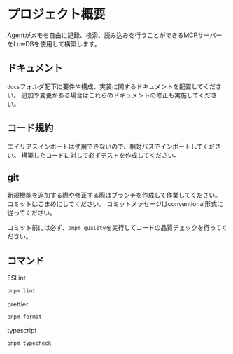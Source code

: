 # プロジェクト概要

Agentがメモを自由に記録、検索、読み込みを行うことができるMCPサーバーをLowDBを使用して構築します。

## ドキュメント

`docs`フォルダ配下に要件や構成、実装に関するドキュメントを配置してください。
追加や変更がある場合はこれらのドキュメントの修正も実施してください。

## コード規約

エイリアスインポートは使用できないので、相対パスでインポートしてください。
構築したコードに対して必ずテストを作成してください。

## git

新規機能を追加する際や修正する際はブランチを作成して作業してください。
コミットはこまめにしてください。
コミットメッセージはconventional形式に従ってください。

コミット前には必ず、`pnpm quality`を実行してコードの品質チェックを行ってください。

## コマンド

ESLint

```sh
pnpm lint
```

prettier

```sh
pnpm format
```

typescript

```sh
pnpm typecheck
```
